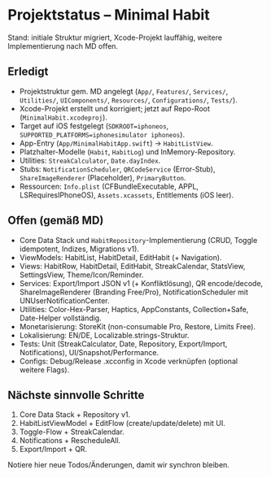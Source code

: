 # Projektstatus – Minimal Habit

Stand: initiale Struktur migriert, Xcode-Projekt lauffähig, weitere Implementierung nach MD offen.

## Erledigt
- Projektstruktur gem. MD angelegt (`App/`, `Features/`, `Services/`, `Utilities/`, `UIComponents/`, `Resources/`, `Configurations/`, `Tests/`).
- Xcode-Projekt erstellt und korrigiert; jetzt auf Repo-Root (`MinimalHabit.xcodeproj`).
- Target auf iOS festgelegt (`SDKROOT=iphoneos`, `SUPPORTED_PLATFORMS=iphonesimulator iphoneos`).
- App-Entry (`App/MinimalHabitApp.swift`) → `HabitListView`.
- Platzhalter-Modelle (`Habit`, `HabitLog`) und InMemory-Repository.
- Utilities: `StreakCalculator`, `Date.dayIndex`.
- Stubs: `NotificationScheduler`, `QRCodeService` (Error-Stub), `ShareImageRenderer` (Placeholder), `PrimaryButton`.
- Ressourcen: `Info.plist` (CFBundleExecutable, APPL, LSRequiresIPhoneOS), `Assets.xcassets`, Entitlements (iOS leer).

## Offen (gemäß MD)
- Core Data Stack und `HabitRepository`-Implementierung (CRUD, Toggle idempotent, Indizes, Migrations v1).
- ViewModels: HabitList, HabitDetail, EditHabit (+ Navigation).
- Views: HabitRow, HabitDetail, EditHabit, StreakCalendar, StatsView, SettingsView, Theme/Icon/Reminder.
- Services: Export/Import JSON v1 (+ Konfliktlösung), QR encode/decode, ShareImageRenderer (Branding Free/Pro), NotificationScheduler mit UNUserNotificationCenter.
- Utilities: Color-Hex-Parser, Haptics, AppConstants, Collection+Safe, Date-Helper vollständig.
- Monetarisierung: StoreKit (non-consumable Pro, Restore, Limits Free).
- Lokalisierung: EN/DE, Localizable.strings-Struktur.
- Tests: Unit (StreakCalculator, Date, Repository, Export/Import, Notifications), UI/Snapshot/Performance.
- Configs: Debug/Release .xcconfig in Xcode verknüpfen (optional weitere Flags).

## Nächste sinnvolle Schritte
1) Core Data Stack + Repository v1.
2) HabitListViewModel + EditFlow (create/update/delete) mit UI.
3) Toggle-Flow + StreakCalendar.
4) Notifications + RescheduleAll.
5) Export/Import + QR.

Notiere hier neue Todos/Änderungen, damit wir synchron bleiben.
